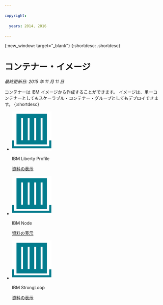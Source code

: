 ```yaml
---

copyright:

  years: 2014, 2016

---
```


{:new_window: target="_blank"}
{:shortdesc: .shortdesc}

# コンテナー・イメージ
*最終更新日: 2015 年 11 月 11 日*

コンテナーは IBM イメージから作成することができます。 イメージは、単一コンテナーとしてもスケーラブル・コンテナー・グループとしてもデプロイできます。
{:shortdesc}

<ul class="runtimeIconList">
<li>
<p class="runtimeIcon"><img src="images/container-image_ibm.svg" alt="IBM イメージ" /></p>
<p class="runtimeTitle">IBM Liberty Profile</p>
<p class="runtimeLink"><a format="html" href="../images/docker_image_ibmliberty/ibmliberty_starter.html" scope="peer">資料の表示</a></p>
</li>
<li>
<p class="runtimeIcon"><img src="images/container-image_ibm.svg" alt="IBM イメージ" /></p>
<p class="runtimeTitle">IBM Node</p>
<p class="runtimeLink"><a format="html" href="../images/docker_image_ibmnode/ibmnode_starter.html" scope="peer">資料の表示</a></p>
</li>
<li>
<p class="runtimeIcon"><img src="images/container-image_ibm.svg" alt="IBM イメージ" /></p>
<p class="runtimeTitle">IBM StrongLoop</p>
<p class="runtimeLink"><a format="html" href="../images/ibmnode_strong_pm/ibmnode-strong-pm_starter.html" scope="peer">資料の表示</a></p>
</li>
</ul>
